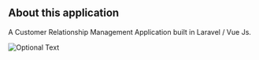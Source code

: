 ## About this application
A Customer Relationship Management Application built in Laravel / Vue Js.

![Optional Text](main/public/Lawfirmx1.png)
